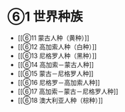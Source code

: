 # ⑥1 世界种族

- [[⑥11 蒙古人种（黄种）]]
- [[⑥12 高加索人种（白种）]]
- [[⑥13 尼格罗人种（黑种）]]
- [[⑥14 高加索－蒙古人种]]
- [[⑥15 蒙古－尼格罗人种]]
- [[⑥16 尼格罗－高加索人种]]
- [[⑥17 高加索－蒙古－尼格罗人种]]
- [[⑥18 澳大利亚人种（棕种）]]

